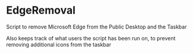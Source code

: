 # EdgeRemoval
Script to remove Microsoft Edge from the Public Desktop and the Taskbar

Also keeps track of what users the script has been run on, to prevent removing additional icons from the taskbar

